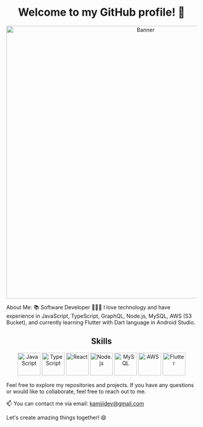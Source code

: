 <h1 align="center">Welcome to my GitHub profile! 👋</h1>
<p align="center">
  <img src="https://cdn.discordapp.com/attachments/917183221375049728/945738819527909386/background.png" alt="Banner" width="722">
</p>
About Me:
📚 Software Developer
👩🏻‍💻 I love technology and have experience in JavaScript, TypeScript, GraphQL, Node.js, MySQL, AWS (S3 Bucket), and currently learning Flutter with Dart language in Android Studio.
<div align="center">
  <h2>Skills</h2>
</div>
<p align="center">
  <img src="https://cdn.iconscout.com/icon/free/png-256/javascript-2752148-2284965.png" alt="JavaScript" width="60px">
  <img src="https://cdn.iconscout.com/icon/free/png-256/typescript-1174965.png" alt="TypeScript" width="60px">
  <img src="https://cdn.iconscout.com/icon/free/png-256/react-1-282599.png" alt="React" width="60px">
  <img src="https://cdn.iconscout.com/icon/free/png-256/nodejs-6-569582.png" alt="Node.js" width="60px">
  <img src="https://cdn.iconscout.com/icon/free/png-256/mysql-19-1174939.png" alt="MySQL" width="60px">
  <img src="https://cdn.iconscout.com/icon/free/png-256/amazon-web-services-2-1174997.png" alt="AWS" width="60px">
  <img src="https://cdn.iconscout.com/icon/free/png-256/flutter-2038877-1720090.png" alt="Flutter" width="60px">
</p>
Feel free to explore my repositories and projects. If you have any questions or would like to collaborate, feel free to reach out to me.

📫 You can contact me via email: kamijidev@gmail.com

Let's create amazing things together! 😄
